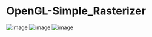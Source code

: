 # OpenGL-Simple_Rasterizer

![image](https://github.com/user-attachments/assets/12363ceb-6d51-408d-a26e-a1c6ee37f23c)
![image](https://github.com/user-attachments/assets/bf783523-8ad1-43cc-83d5-0d25a7e01a09)
![image](https://github.com/user-attachments/assets/aea5dcab-8eae-40f7-810f-8caad0764957)
